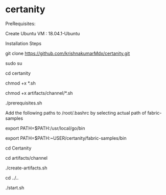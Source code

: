 # certanity

PreRequisites:

Create Ubuntu VM : 18.04.1-Ubuntu

Installation Steps

git clone https://github.com/krishnakumarMdx/certanity.git

sudo su

cd certanity

chmod +x \*.sh

chmod +x artifacts/channel/\*.sh

./prerequisites.sh

Add the following paths to /root/.bashrc by selecting actual path of fabric-samples

export PATH=$PATH:/usr/local/go/bin

export PATH=$PATH:~USER/certanity/fabric-samples/bin

cd Certanity

cd artifacts/channel

./create-artifacts.sh

cd ../..

./start.sh
